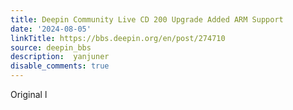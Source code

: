 ```yaml
---
title: Deepin Community Live CD 200 Upgrade Added ARM Support
date: '2024-08-05'
linkTitle: https://bbs.deepin.org/en/post/274710
source: deepin_bbs
description:  yanjuner 
disable_comments: true
---
```

Original l
